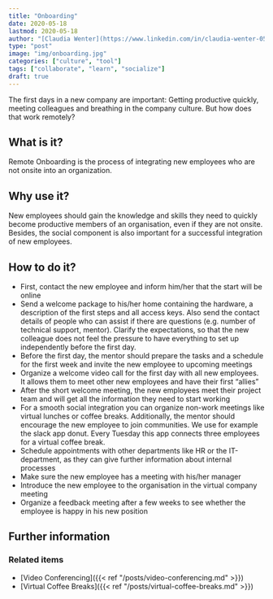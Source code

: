 ```yaml
---
title: "Onboarding"
date: 2020-05-18
lastmod: 2020-05-18
author: "[Claudia Wenter](https://www.linkedin.com/in/claudia-wenter-059306139/)"
type: "post"
image: "img/onboarding.jpg"
categories: ["culture", "tool"]
tags: ["collaborate", "learn", "socialize"]
draft: true
---
```


The first days in a new company are important: Getting productive quickly, meeting colleagues and breathing in the company culture. But how does that work remotely?

<!--more-->

## What is it?

Remote Onboarding is the process of integrating new employees who are not onsite into an organization.

## Why use it?

New employees should gain the knowledge and skills they need to quickly become productive members of an organisation, even if they are not onsite. Besides, the social component is also important for a successful integration of new employees.

## How to do it?

* First, contact the new employee and inform him/her that the start will be online
* Send a welcome package to his/her home containing the hardware, a description of the first steps and all access keys. Also send the contact details of people who can assist if there are questions (e.g. number of technical support, mentor). Clarify the expectations, so that the new colleague does not feel the pressure to have everything to set up independently before the first day.
* Before the first day, the mentor should prepare the tasks and a schedule for the first week and invite the new employee to upcoming meetings
* Organize a welcome video call for the first day with all new employees. It allows them to meet other new employees and have their first “allies”
* After the short welcome meeting, the new employees meet their project team and will get all the information they need to start working
* For a smooth social integration you can organize non-work meetings like virtual lunches or coffee breaks. Additionally, the mentor should encourage the new employee to join communities. We use for example the slack app donut. Every Tuesday this app connects three employees for a virtual coffee break.
* Schedule appointments with other departments like HR or the IT-department, as they can give further information about internal processes
* Make sure the new employee has a meeting with his/her manager
* Introduce the new employee to the organisation in the virtual company meeting
* Organize a feedback meeting after a few weeks to see whether the employee is happy in his new position

## Further information

### Related items

* [Video Conferencing]({{< ref "/posts/video-conferencing.md" >}})
* [Virtual Coffee Breaks]({{< ref "/posts/virtual-coffee-breaks.md" >}})
